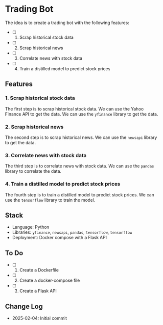 # Trading Bot

The idea is to create a trading bot with the following features:

- [ ] 1. Scrap historical stock data
- [ ] 2. Scrap historical news
- [ ] 3. Correlate news with stock data
- [ ] 4. Train a distilled model to predict stock prices

## Features

### 1. Scrap historical stock data

The first step is to scrap historical stock data. We can use the Yahoo Finance API to get the data. We can use the `yfinance` library to get the data.

### 2. Scrap historical news

The second step is to scrap historical news. We can use the `newsapi` library to get the data.

### 3. Correlate news with stock data

The third step is to correlate news with stock data. We can use the `pandas` library to correlate the data.

### 4. Train a distilled model to predict stock prices

The fourth step is to train a distilled model to predict stock prices. We can use the `tensorflow` library to train the model.

## Stack

- Language: Python
- Libraries: `yfinance`, `newsapi`, `pandas`, `tensorflow`, `tensorflow`
- Deployment: Docker compose with a Flask API 

## To Do

- [ ] 1. Create a Dockerfile
- [ ] 2. Create a docker-compose file
- [ ] 3. Create a Flask API

## Change Log

- 2025-02-04: Initial commit



